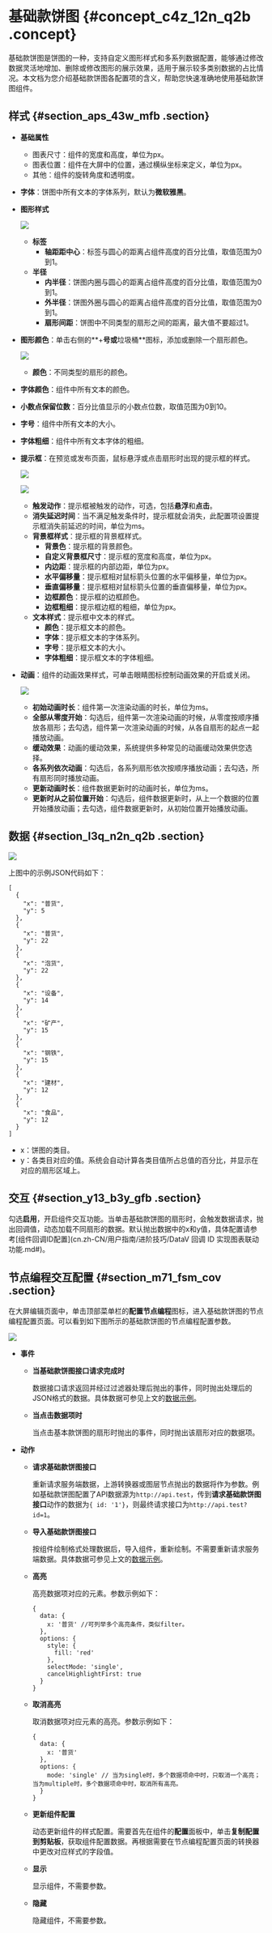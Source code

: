 # 基础款饼图 {#concept_c4z_12n_q2b .concept}

基础款饼图是饼图的一种，支持自定义图形样式和多系列数据配置，能够通过修改数据灵活地增加、删除或修改图形的展示效果，适用于展示较多类别数据的占比情况。本文档为您介绍基础款饼图各配置项的含义，帮助您快速准确地使用基础款饼图组件。

## 样式 {#section_aps_43w_mfb .section}

-   **基础属性** 

    -   图表尺寸：组件的宽度和高度，单位为px。
    -   图表位置：组件在大屏中的位置，通过横纵坐标来定义，单位为px。
    -   其他：组件的旋转角度和透明度。
-   **字体**：饼图中所有文本的字体系列，默认为**微软雅黑**。
-   **图形样式**

    ![](http://static-aliyun-doc.oss-cn-hangzhou.aliyuncs.com/assets/img/16971/15607571179464_zh-CN.png)

    -   **标签** 
        -   **轴距距中心**：标签与圆心的距离占组件高度的百分比值，取值范围为0到1。
    -   **半径** 
        -   **内半径**：饼图内圈与圆心的距离占组件高度的百分比值，取值范围为0到1。
        -   **外半径**：饼图外圈与圆心的距离占组件高度的百分比值，取值范围为0到1。
        -   **扇形间距**：饼图中不同类型的扇形之间的距离，最大值不要超过1。
-   **图形颜色**：单击右侧的**+**号或**垃圾桶**图标，添加或删除一个扇形颜色。

    ![](http://static-aliyun-doc.oss-cn-hangzhou.aliyuncs.com/assets/img/16971/15607571179465_zh-CN.png)

    -   **颜色**：不同类型的扇形的颜色。
-   **字体颜色**：组件中所有文本的颜色。
-   **小数点保留位数**：百分比值显示的小数点位数，取值范围为0到10。
-   **字号**：组件中所有文本的大小。
-   **字体粗细**：组件中所有文本字体的粗细。
-   **提示框**：在预览或发布页面，鼠标悬浮或点击扇形时出现的提示框的样式。

    ![](http://static-aliyun-doc.oss-cn-hangzhou.aliyuncs.com/assets/img/16971/156075711745305_zh-CN.png)

    ![](http://static-aliyun-doc.oss-cn-hangzhou.aliyuncs.com/assets/img/16971/156075711745306_zh-CN.png)

    -   **触发动作**：提示框被触发的动作，可选，包括**悬浮**和**点击**。
    -   **消失延迟时间**：当不满足触发条件时，提示框就会消失，此配置项设置提示框消失前延迟的时间，单位为ms。
    -   **背景框样式**：提示框的背景框样式。
        -   **背景色**：提示框的背景颜色。
        -   **自定义背景框尺寸**：提示框的宽度和高度，单位为px。
        -   **内边距**：提示框的内部边距，单位为px。
        -   **水平偏移量**：提示框相对鼠标箭头位置的水平偏移量，单位为px。
        -   **垂直偏移量**：提示框相对鼠标箭头位置的垂直偏移量，单位为px。
        -   **边框颜色**：提示框的边框颜色。
        -   **边框粗细**：提示框边框的粗细，单位为px。
    -   **文本样式**：提示框中文本的样式。
        -   **颜色**：提示框文本的颜色。
        -   **字体**：提示框文本的字体系列。
        -   **字号**：提示框文本的大小。
        -   **字体粗细**：提示框文本的字体粗细。
-   **动画**：组件的动画效果样式，可单击眼睛图标控制动画效果的开启或关闭。

    ![](http://static-aliyun-doc.oss-cn-hangzhou.aliyuncs.com/assets/img/16971/156075711814378_zh-CN.png)

    -   **初始动画时长**：组件第一次渲染动画的时长，单位为ms。
    -   **全部从零度开始**：勾选后，组件第一次渲染动画的时候，从零度按顺序播放各扇形；去勾选，组件第一次渲染动画的时候，从各自扇形的起点一起播放动画。
    -   **缓动效果**：动画的缓动效果，系统提供多种常见的动画缓动效果供您选择。
    -   **各系列依次动画**：勾选后，各系列扇形依次按顺序播放动画；去勾选，所有扇形同时播放动画。
    -   **更新动画时长**：组件数据更新时的动画时长，单位为ms。
    -   **更新时从之前位置开始**：勾选后，组件数据更新时，从上一个数据的位置开始播放动画；去勾选，组件数据更新时，从初始位置开始播放动画。

## 数据 {#section_l3q_n2n_q2b .section}

![](http://static-aliyun-doc.oss-cn-hangzhou.aliyuncs.com/assets/img/16971/15607571189467_zh-CN.png)

上图中的示例JSON代码如下：

``` {#codeblock_qah_3cs_msj}
[
  {
    "x": "普货",
    "y": 5
  },
  {
    "x": "普货",
    "y": 22
  },
  {
    "x": "泡货",
    "y": 22
  },
  {
    "x": "设备",
    "y": 14
  },
  {
    "x": "矿产",
    "y": 15
  },
  {
    "x": "钢铁",
    "y": 15
  },
  {
    "x": "建材",
    "y": 12
  },
  {
    "x": "食品",
    "y": 12
  }
]
```

-   x：饼图的类目。
-   y：各类目对应的值。系统会自动计算各类目值所占总值的百分比，并显示在对应的扇形区域上。

## 交互 {#section_y13_b3y_gfb .section}

勾选**启用**，开启组件交互功能。当单击基础款饼图的扇形时，会触发数据请求，抛出回调值，动态加载不同扇形的数据。默认抛出数据中的x和y值，具体配置请参考[组件回调ID配置](cn.zh-CN/用户指南/进阶技巧/DataV 回调 ID 实现图表联动功能.md#)。

## 节点编程交互配置 {#section_m71_fsm_cov .section}

在大屏编辑页面中，单击顶部菜单栏的**配置节点编程**图标，进入基础款饼图的节点编程配置页面。可以看到如下图所示的基础款饼图的节点编程配置参数。

![](http://static-aliyun-doc.oss-cn-hangzhou.aliyuncs.com/assets/img/16971/156075711849137_zh-CN.png)

-   **事件** 
    -   **当基础款饼图接口请求完成时** 

        数据接口请求返回并经过过滤器处理后抛出的事件，同时抛出处理后的JSON格式的数据。具体数据可参见上文的[数据示例](#)。

    -   **当点击数据项时** 

        当点击基本款饼图的扇形时抛出的事件，同时抛出该扇形对应的数据项。

-   **动作** 
    -   **请求基础款饼图接口** 

        重新请求服务端数据，上游转换器或图层节点抛出的数据将作为参数。例如基础款饼图配置了API数据源为`http://api.test`，传到**请求基础款饼图接口**动作的数据为`{ id: '1'}`，则最终请求接口为`http://api.test?id=1`。

    -   **导入基础款饼图接口** 

        按组件绘制格式处理数据后，导入组件，重新绘制。不需要重新请求服务端数据。具体数据可参见上文的[数据示例](#section_atz_kyr_q2b)。

    -   **高亮** 

        高亮数据项对应的元素。参数示例如下：

        ``` {#codeblock_hb1_b6q_cmc}
        {
          data: {
            x: '普货' //可列举多个高亮条件，类似filter。
          },
          options: {
            style: {
              fill: 'red'
            },
            selectMode: 'single',
            cancelHighlightFirst: true
          }
        }
        ```

    -   **取消高亮** 

        取消数据项对应元素的高亮。参数示例如下：

        ``` {#codeblock_jux_kye_5jp}
        {
          data: {
            x: '普货'
          },
          options: {
            mode: 'single' // 当为single时，多个数据项命中时，只取消一个高亮；当为multiple时，多个数据项命中时，取消所有高亮。
          }
        }
        ```

    -   **更新组件配置** 

        动态更新组件的样式配置。需要首先在组件的**配置**面板中，单击**复制配置到剪贴板**，获取组件配置数据。再根据需要在节点编程配置页面的转换器中更改对应样式的字段值。

    -   **显示** 

        显示组件，不需要参数。

    -   **隐藏** 

        隐藏组件，不需要参数。


